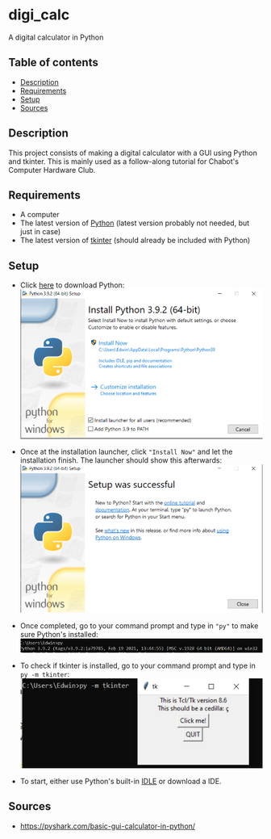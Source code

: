 # digi_calc
A digital calculator in Python

## Table of contents
* [Description](#description)
* [Requirements](#requirements)
* [Setup](#setup)
* [Sources](#sources)

## Description
This project consists of making a digital calculator with a GUI using Python and tkinter. This is mainly used as a follow-along tutorial for Chabot's Computer Hardware Club.

## Requirements
* A computer
* The latest version of [Python](https://www.python.org/downloads/) (latest version probably not needed, but just in case)
* The latest version of [tkinter](https://docs.python.org/3/library/tkinter.html) (should already be included with Python)

## Setup
* Click [here](https://www.python.org/downloads/) to download Python:
![](imgs/Capture.PNG)

* Once at the installation launcher, click ``"Install Now"`` and let the installation finish. The launcher should show this afterwards:
![](imgs/Capture1.PNG)

* Once completed, go to your command prompt and type in ``"py"`` to make sure Python's installed:
![](imgs/Capture2.PNG)

* To check if tkinter is installed, go to your command prompt and type in ``py -m tkinter``: 
![](imgs/Capture3.PNG)

* To start, either use Python's built-in [IDLE](https://docs.python.org/3/library/idle.html) or download a IDE.


## Sources
* https://pyshark.com/basic-gui-calculator-in-python/

